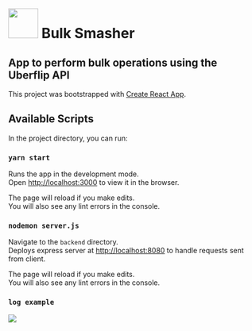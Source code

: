 # <img src="https://github.com/uberflip/bulk-smasher/blob/master/public/uf.png" height="60"> Bulk Smasher

## App to perform bulk operations using the Uberflip API

This project was bootstrapped with [Create React App](https://github.com/facebook/create-react-app).

## Available Scripts

In the project directory, you can run:

### `yarn start`

Runs the app in the development mode.<br />
Open [http://localhost:3000](http://localhost:3000) to view it in the browser.

The page will reload if you make edits.<br />
You will also see any lint errors in the console.

### `nodemon server.js`

Navigate to the `backend` directory.<br />
Deploys express server at [http://localhost:8080](http://localhost:8080) to handle requests sent from client.

The page will reload if you make edits.<br />
You will also see any lint errors in the console.

### `log example`

<img src="https://github.com/uberflip/bulk-smasher/blob/master/logExample.png">
